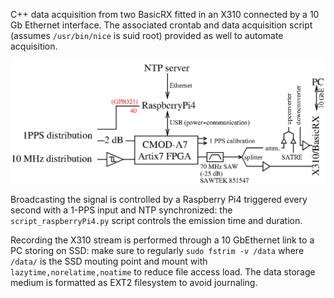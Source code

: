 C++ data acquisition from two BasicRX fitted in an X310 connected by a 10 Gb
Ethernet interface. The associated crontab and data acquisition script (assumes
``/usr/bin/nice`` is suid root) provided as well to automate acquisition.

<img src="setup.png">

Broadcasting the signal is controlled by a Raspberry Pi4 triggered every second
with a 1-PPS input and NTP synchronized: the ``script_raspberryPi4.py`` script controls
the emission time and duration. 

Recording the X310 stream is performed through a 10 GbEthernet link to a PC storing on 
SSD: make sure to regularly
``sudo fstrim -v /data`` where ``/data/`` is the SSD mouting point and mount with
``lazytime,norelatime,noatime`` to reduce file access load. The data storage medium
is formatted as EXT2 filesystem to avoid journaling.
